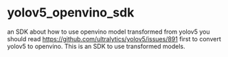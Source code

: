 # yolov5_openvino_sdk
an SDK about how to use openvino model transformed from yolov5
you should read https://github.com/ultralytics/yolov5/issues/891 first to convert yolov5 to openvino.
This is an SDK to use transformed models.

